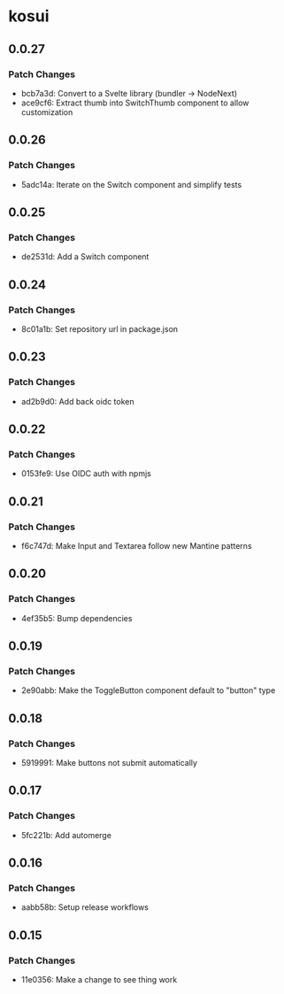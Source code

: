 # kosui

## 0.0.27

### Patch Changes

- bcb7a3d: Convert to a Svelte library (bundler -> NodeNext)
- ace9cf6: Extract thumb into SwitchThumb component to allow customization

## 0.0.26

### Patch Changes

- 5adc14a: Iterate on the Switch component and simplify tests

## 0.0.25

### Patch Changes

- de2531d: Add a Switch component

## 0.0.24

### Patch Changes

- 8c01a1b: Set repository url in package.json

## 0.0.23

### Patch Changes

- ad2b9d0: Add back oidc token

## 0.0.22

### Patch Changes

- 0153fe9: Use OIDC auth with npmjs

## 0.0.21

### Patch Changes

- f6c747d: Make Input and Textarea follow new Mantine patterns

## 0.0.20

### Patch Changes

- 4ef35b5: Bump dependencies

## 0.0.19

### Patch Changes

- 2e90abb: Make the ToggleButton component default to "button" type

## 0.0.18

### Patch Changes

- 5919991: Make buttons not submit automatically

## 0.0.17

### Patch Changes

- 5fc221b: Add automerge

## 0.0.16

### Patch Changes

- aabb58b: Setup release workflows

## 0.0.15

### Patch Changes

- 11e0356: Make a change to see thing work
